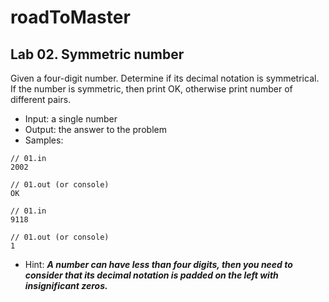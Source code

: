 # roadToMaster

## Lab 02. Symmetric number
Given a four-digit number. Determine if its decimal notation is symmetrical. If the number is symmetric, then print OK, otherwise print number of different pairs.

+ Input: a single number
+ Output: the answer to the problem
+ Samples: 
```
// 01.in
2002

// 01.out (or console)
OK
```
```
// 01.in
9118

// 01.out (or console)
1
```
+ Hint: ***A number can have less than four digits, then you need to consider that its decimal notation is padded on the left with insignificant zeros.***